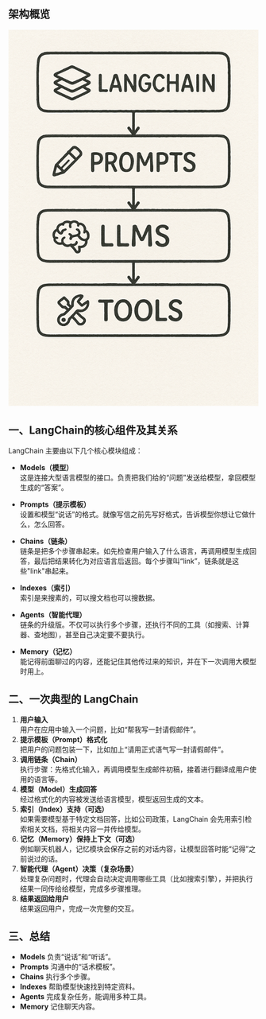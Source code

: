 ## 架构概览
![alt text](<image/02 langchain.png>)


## 一、LangChain的核心组件及其关系

LangChain 主要由以下几个核心模块组成：
- **Models（模型）**  
    这是连接大型语言模型的接口。负责把我们给的“问题”发送给模型，拿回模型生成的“答案”。
    
- **Prompts（提示模板）**  
    设置和模型“说话”的格式。就像写信之前先写好格式，告诉模型你想让它做什么，怎么回答。
    
- **Chains（链条）**  
    链条是把多个步骤串起来。如先检查用户输入了什么语言，再调用模型生成回答，最后把结果转化为对应语言后返回。每个步骤叫“link”，链条就是这些"link"串起来。
    
- **Indexes（索引）**  
    索引是来搜素的，可以搜文档也可以搜数据。
    
- **Agents（智能代理）**  
    链条的升级版。不仅可以执行多个步骤，还执行不同的工具（如搜索、计算器、查地图），甚至自己决定要不要执行。
    
- **Memory（记忆）**  
    能记得前面聊过的内容，还能记住其他传过来的知识，并在下一次调用大模型时用上。




## 二、一次典型的  LangChain 
1. **用户输入**  
    用户在应用中输入一个问题，比如“帮我写一封请假邮件”。
2. **提示模板（Prompt）格式化**  
    把用户的问题包装一下，比如加上“请用正式语气写一封请假邮件”。
3. **调用链条（Chain）**  
    执行步骤：先格式化输入，再调用模型生成邮件初稿，接着进行翻译成用户使用的语言等。
4. **模型（Model）生成回答**  
    经过格式化的内容被发送给语言模型，模型返回生成的文本。
5. **索引（Index）支持（可选）**  
    如果需要模型基于特定文档回答，比如公司政策，LangChain 会先用索引检索相关文档，将相关内容一并传给模型。
6. **记忆（Memory）保持上下文（可选）**  
    例如聊天机器人，记忆模块会保存之前的对话内容，让模型回答时能“记得”之前说过的话。
7. **智能代理（Agent）决策（复杂场景）**  
    处理复杂问题时，代理会自动决定调用哪些工具（比如搜索引擎），并把执行结果一同传给给模型，完成多步骤推理。
8. **结果返回给用户**  
    结果返回用户，完成一次完整的交互。


## 三、总结

- **Models** 负责“说话”和“听话”。
- **Prompts** 沟通中的“话术模板”。
- **Chains** 执行多个步骤。
- **Indexes** 帮助模型快速找到特定资料。
- **Agents** 完成复杂任务，能调用多种工具。
- **Memory** 记住聊天内容。
